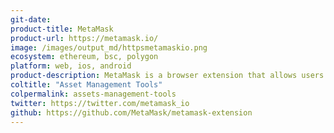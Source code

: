 ```yaml
---
git-date:
product-title: MetaMask
product-url: https://metamask.io/
image: /images/output_md/httpsmetamaskio.png
ecosystem: ethereum, bsc, polygon
platform: web, ios, android
product-description: MetaMask is a browser extension that allows users to run Ethereum dApps and interacting with smart contracts. [MetaMask Alternatives](/metamask-alternatives)
coltitle: "Asset Management Tools"
colpermalink: assets-management-tools
twitter: https://twitter.com/metamask_io
github: https://github.com/MetaMask/metamask-extension
---
```

